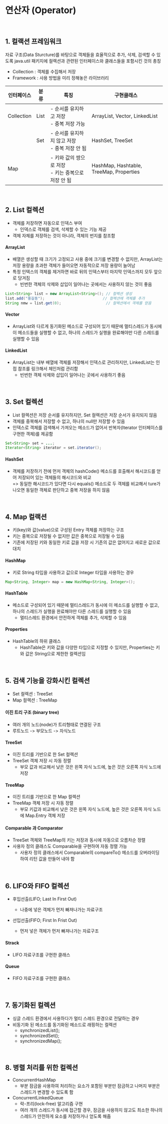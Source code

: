 
# 연산자 (Operator)
<br>

## 1. 컬랙션 프레임워크
자료 구조(Data Sturcture)를 바탕으로 객체들을 효율적으로 추가, 삭제, 검색할 수 있도록 java.util 패키지에 컬렉션과 관련된 인터페이스와 클래스들을 포함시킨 것의 총칭
<br>
- Collection : 객체를 수집해서 저장
- Framework : 사용 방법을 미리 정해놓은 라이브러리

|인터페이스|분류|특징|구현클래스|
|------|---|---|-----|
|Collection|List|- 순서를 유지하고 저장 <br> - 중복 저장 가능|ArrayList, Vector, LinkedList|
||Set|- 순서를 유지하지 않고 저장 <br> - 중복 저장 안 됨|HashSet, TreeSet|
|Map||- 키와 값의 쌍으로 저장 <br> - 키는 중복으로 저장 안 됨|HashMap, Hashtable, TreeMap, Properties|
<br>

## 2. List 컬렉션
- 객체를 저장하면 자동으로 인덱스 부여
  - 인덱스로 객체를 검색, 삭제할 수 있는 기능 제공
- 객체 자체를 저장하는 것이 아니라, 객체의 번지를 참조함

#### ArrayList
- 배열은 생성할 때 크기가 고정되고 사용 중에 크기를 변경할 수 없지만, ArrayList는 저장 용량을 초과한 객체가 들어오면 자동적으로 저장 용량이 늘어남
- 특정 인텍스의 객체를 제거하면 바로 뒤의 인덱스부터 마지막 인덱스까지 모두 앞으로 당겨짐
  - 빈번한 객체의 삭제와 삽입이 일어나는 곳에서는 사용하지 않는 것이 좋음
```JAVA
List<String> list = new ArrayList<String>(); // 컬렉션 생성
list.add("홍길동");                          // 컬렉션에 객체를 추가
String nmw = list.get(0);                    // 컬렉션에서 객체를 얻음
```

#### Vector
- ArrayList와 다르게 동기화된 메소드로 구성되어 있기 때문에 멀티스레드가 동시에 이 메소드들을 실행할 수 없고, 하나의 스레드가 실행을 완료해야만 다른 스레드를 실행할 수 있음

#### LinkedList
- ArrayList는 내부 배열에 객체를 저장해서 인덱스로 관리하지만, LinkedList는 인접 참조를 링크해서 체인처럼 관리함
  - 빈번한 객체 삭제와 삽입이 일어나는 곳에서 사용하기 좋음 
<br>

## 3. Set 컬렉션
- List 컬렉션은 저장 순서를 유지하지만, Set 컬렉션은 저장 순서가 유지되지 않음
- 객체를 중복해서 저장할 수 없고, 하나의 null만 저장할 수 있음
- 인덱스로 객체를 검색해서 가져오는 메소드가 없어서 반복자(Iterator 인터페이스를 구현한 객체)를 제공함
```JAVA
Set<String> set = ...;
Iterator<String> iterator = set.iterator();
```

#### HashSet
- 객체를 저장하기 전에 먼저 객체의 hashCode() 메소드를 호출해서 해시코드를 얻어 저장되어 있는 객체들의 해시코드와 비교<br>
=> 동일한 해시코드가 있다면 다시 equals() 메소드로 두 객체를 비교해서 ture가 나오면 동일한 객체로 판단하고 중복 저장을 하지 않음
<br>

## 4. Map 컬랙션
- 키(key)와 값(value)으로 구성된 Entry 객체를 저장하는 구조
- 키는 중복으로 저장될 수 없지만 값은 중복으로 저장될 수 있음
- 기존에 저장된 키와 동일한 키로 값을 저장 시 기존의 값은 없어지고 새로운 값으로 대치

#### HashMap
- 키로 String 타입을 사용하고 값으로 Integer 타입을 사용하는 경우
```JAVA
Map<String, Integer> map = new HashMap<String, Integer>();
```
#### HashTable
- 메소드로 구성되어 있기 때문에 멀티스레드가 동시에 이 메소드를 실행할 수 없고, 하나의 스레드가 실행을 완료해야만 다른 스레드를 실행할 수 있음
  - 멀티스레드 환경에서 안전하게 객체를 추가, 삭제할 수 있음

#### Properties
- HashTable의 하위 클래스
  - HashTable은 키와 값을 다양한 타입으로 지정할 수 있지만, Properties는 키와 값은 String으로 제한한 컬렉션임
<br>

## 5. 검색 기능을 강화시킨 컬렉션
- Set 컬렉션 : TreeSet
- Map 컬렉션 : TreeMap

#### 이진 트리 구조 (binary tree)
- 여러 개의 노드(node)가 트리형태로 연결된 구조
- 루트노드 -> 부모노드 -> 자식노드

#### TreeSet
- 이진 트리를 기반으로 한 Set 컬렉션
- TreeSet 객체 저장 시 자동 정렬
  - 부모 값과 비교해서 낮은 것은 왼쪽 자식 노드에, 높은 것은 오른쪽 자식 노드에 저장

#### TreeMap
- 이진 트리를 기반으로 한 Map 컬렉션
- TreeMap 객체 저장 시 자동 정렬
  - 부모 키값과 비교해서 낮은 것은 왼쪽 자식 노드에, 높은 것은 오른쪽 자식 노드에 Map.Entry 객체 저장

#### Comparable 과 Comparator
- TreeSet 객체와 TreeMap의 키는 저장과 동시에 자동으로 오름차순 정렬
- 사용자 정의 클래스도 Comparable을 구현하여 자동 정렬 가능
  - 사용자 정의 클래스에서 Comparable의 compareTo() 메소드를 오버라이딩하여 리턴 값을 만들어 내야 함
<br>

## 6. LIFO와 FIFO 컬렉션
- 후입선출(LIFO; Last In First Out)
  - 나중에 넣은 객체가 먼저 빠져나가는 자료구조
 
- 선입선출(FIFO; First In Frist Out)
  - 먼저 넣은 객체가 먼저 빠져나가는 자료구조

#### Strack
- LIFO 자료구조를 구현한 클래스

#### Queue
- FIFO 자료구조를 구현한 클래스
<br>

## 7. 동기화된 컬렉션
- 싱글 스레드 환경에서 사용하다가 멀티 스레드 환경으로 전달하는 경우
- 비동기화 된 메소드를 동기화된 메소드로 래핑하는 컬렉션
  - synchronizedList();
  - synchronizedSet();
  - synchronizedMap();
<br>

## 8. 병렬 처리를 위한 컬렉션
- ConcurrentHashMap
  - 부분 잠금을 사용하여 처리하는 요소가 포함된 부분만 잠금하고 나머지 부분은 스레드가 변경할 수 있도록 함
- ConcurrentLinkedQueue
  - 락-프리(lock-free) 알고리즘 구현
  - 여러 개의 스레드가 동시에 접근할 경우, 잠금을 사용하지 않고도 최소한 하나의 스레드가 안전하게 요소를 저장하거나 얻도록 해줌

